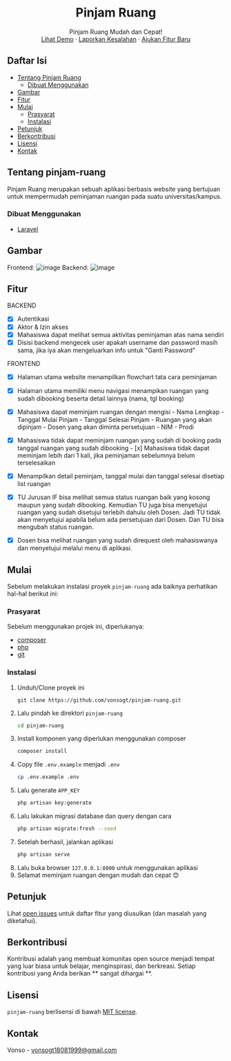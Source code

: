 <p align="center">
  <h1 align="center">Pinjam Ruang</h1>
  
  <p align="center">
    Pinjam Ruang Mudah dan Cepat!
    <br />
    <a href="http://pinjam-ruang.vonso.online/">Lihat Demo</a>
    ·
    <a href="https://github.com/vonsogt/pinjam-ruang/issues">Laporkan Kesalahan</a>
    ·
    <a href="https://github.com/vonsogt/pinjam-ruang/issues">Ajukan Fitur Baru</a>
  </p>
</p>

## Daftar Isi

* [Tentang Pinjam Ruang](#tentang-pinjam-ruang)
  * [Dibuat Menggunakan](#dibuat-menggunakan)
* [Gambar](#gambar)
* [Fitur](#fitur)
* [Mulai](#mulai)
  * [Prasyarat](#prasyarat)
  * [Instalasi](#instalasi)
* [Petunjuk](#petunjuk)
* [Berkontribusi](#berkontribusi)
* [Lisensi](#lisensi)
* [Kontak](#kontak)

## Tentang pinjam-ruang

Pinjam Ruang merupakan sebuah aplikasi berbasis website yang bertujuan untuk mempermudah peminjaman ruangan pada suatu universitas/kampus.

### Dibuat Menggunakan
* [Laravel](https://laravel.com/)

## Gambar

Frontend:
![image](https://user-images.githubusercontent.com/35516476/129226360-d8185ae7-9163-4d04-a6d8-44df18e28704.png)
Backend:
![image](https://user-images.githubusercontent.com/35516476/129230321-60cd0f5c-d4ce-450b-a96a-e16411b358df.png)

## Fitur

BACKEND
- [x] Autentikasi
- [x] Aktor & Izin akses
- [x] Mahasiswa dapat melihat semua aktivitas peminjaman atas nama sendiri
- [x] Disisi backend mengecek user apakah username dan password masih sama, jika iya akan mengeluarkan info untuk "Ganti Password"

FRONTEND
- [x] Halaman utama website menampilkan flowchart tata cara peminjaman
- [X] Halaman utama memiliki menu navigasi menampikan ruangan yang sudah dibooking beserta detail lainnya (nama, tgl booking)
- [x] Mahasiswa dapat meminjam ruangan dengan mengisi
      - Nama Lengkap
	  - Tanggal Mulai Pinjam
	  - Tanggal Selesai Pinjam
	  - Ruangan yang akan dipinjam
	  - Dosen yang akan diminta persetujuan
	  - NIM
	  - Prodi
- [x] Mahasiswa tidak dapat meminjam ruangan yang sudah di booking pada tanggal ruangan yang sudah dibooking
      - [x] Mahasiswa tidak dapat meminjam lebih dari 1 kali, jika peminjaman sebelumnya belum terselesaikan
- [x] Menampilkan detail peminjam, tanggal mulai dan tanggal selesai disetiap list ruangan
- [x] TU Jurusan IF bisa melihat semua status ruangan baik yang kosong maupun yang sudah dibooking. Kemudian TU juga bisa menyetujui ruangan yang sudah disetujui terlebih dahulu oleh Dosen. Jadi TU tidak akan menyetujui apabila belum ada persetujuan dari Dosen. Dan TU bisa mengubah status ruangan.
- [x] Dosen bisa melihat ruangan yang sudah direquest oleh mahasiswanya dan menyetujui melalui menu di aplikasi.


## Mulai

Sebelum melakukan instalasi proyek `pinjam-ruang` ada baiknya perhatikan hal-hal berikut ini:

### Prasyarat

Sebelum menggunakan projek ini, diperlukanya:
* [composer](https://getcomposer.org/)
* [php](https://www.php.net/downloads.php)
* [git](https://git-scm.com/)

### Instalasi

1. Unduh/Clone proyek ini
   ```git
   git clone https://github.com/vonsogt/pinjam-ruang.git
   ```
2. Lalu pindah ke direktori `pinjam-ruang`
   ```sh
   cd pinjam-ruang
   ```
3. Install komponen yang diperlukan menggunakan composer
   ```sh
   composer install
   ```
4. Copy file `.env.example` menjadi `.env`
   ```sh
   cp .env.example .env
   ```
5. Lalu generate `APP_KEY`
   ```sh
   php artisan key:generate
   ```
6. Lalu lakukan migrasi database dan query dengan cara
   ```sh
   php artisan migrate:fresh --seed
   ```
7. Setelah berhasil, jalankan aplikasi
   ```sh
   php artisan serve
   ```
8. Lalu buka browser `127.0.0.1:8000` untuk menggunakan aplikasi
9. Selamat meminjam ruangan dengan mudah dan cepat 😊


## Petunjuk

Lihat [open issues](https://github.com/vonsogt/pinjam-ruang/issues) untuk daftar fitur yang diusulkan (dan masalah yang diketahui).

## Berkontribusi

Kontribusi adalah yang membuat komunitas open source menjadi tempat yang luar biasa untuk belajar, menginspirasi, dan berkreasi. Setiap kontribusi yang Anda berikan ** sangat dihargai **.

## Lisensi

`pinjam-ruang` berlisensi di bawah [MIT license](https://opensource.org/licenses/MIT).


## Kontak

Vonso - vonsogt18081999@gmail.com
